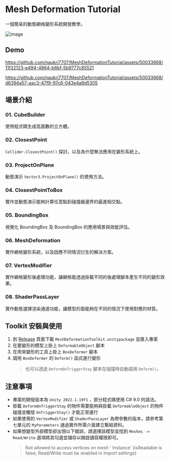 # Mesh Deformation Tutorial
一個簡易的動態網格變形系統開發教學。

![image](https://github.com/naukri7707/MeshDeformationTutorial/assets/50033668/f7bf33f8-75e2-473c-9ba8-a4ef443f3f75)

## Demo

https://github.com/naukri7707/MeshDeformationTutorial/assets/50033668/11f32123-e494-4864-b6bf-5b9777c85521

https://github.com/naukri7707/MeshDeformationTutorial/assets/50033668/d6394a57-aac3-47f9-97c6-043e4a9d5305

## 場景介紹

### 01. CubeBuilder
使用程式碼生成高面數的立方體。

### 02. ClosestPoint
`Collider.ClosestPoint()` 探討，以及為什麼無法應用在變形系統上。

### 03. ProjectOnPlane
動態演示 `Vector3.ProjectOnPlane()` 的使用方法。

### 04. ClosestPointToBox
實作並動態演示能夠計算任意點到碰撞器邊界的最進相交點。

### 05. BoundingBox
視覺化 BoundingBox 及 BoundingBox 的應用場景與效能評估。

### 06. MeshDeformation
實作網格變形系統，以及因應不同情況衍生的解決方案。

### 07. VertexModifier
實作網格變形後處理功能，讓網格能透過掛載不同的後處理腳本產生不同的變形效果。

### 08. ShaderPassLayer
實作動態選擇渲染通道功能，讓模型的面能夠在不同的情況下使用對應的材質。

## Toolkit 安裝與使用
1. 到 [Release](https://github.com/naukri7707/MeshDeformationTutorial/releases) 頁面下載 `MeshDeformationToolkit.unitypackage` 並匯入專案
2. 在要變形的模型上掛上 `DeformableObject` 腳本
3. 在用來變形的工具上掛上 `BoxDeformer` 腳本
4. 調用 `BoxDeformer` 的 `Deform()` 函式進行變形
   > 也可以透過 `DeformOnTriggerStay` 腳本在碰撞時自動調用 `Deform()`。

## 注意事項
- 專案的開發版本為 `Unity 2022.1.19f1` ，部分程式碼使用 C# 9.0 的語法。
- 掛載 `DeformOnTriggerStay` 的物件需要能夠與掛載 `DeformableObject` 的物件碰撞並觸發 `OnTriggerStay()` 才能正常運行
- 如果使用的 `VertexModifier` 或 `ShaderPassLayer` 為帶參數的版本，請參考第七單元的 `MyParameters` 通過實作所需介面建立繫結資料。
- 如果想變型外部模型卻出現以下錯誤，請選擇該模型並找到 `Meshes -> Read/Write` 選項將其勾選並儲存以開啟讀寫權限即可。 
  > Not allowed to access vertices on mesh '<mesh-name> Instance' (isReadable is false; Read/Write must be enabled in import settings)





